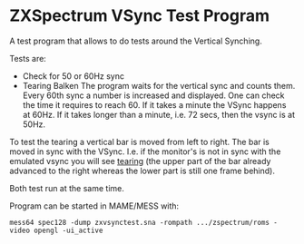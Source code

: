 # ZXSpectrum VSync Test Program

A test program that allows to do tests around the Vertical Synching.

Tests are:
- Check for 50 or 60Hz sync
- Tearing
Balken 
The program waits for the vertical sync and counts them.
Every 60th sync a number is increased and displayed.
One can check the time it requires to reach 60.
If it takes a minute the VSync happens at 60Hz. If it takes longer than a minute, i.e. 72 secs, then the vsync is at 50Hz.

To test the tearing a vertical bar is moved from left to right. The bar is moved in sync with the VSync. 
I.e. if the monitor's is not in sync with the emulated vsync you will see [tearing](https://en.wikipedia.org/wiki/Screen_tearing) (the upper part of the bar already advanced to the right whereas the lower part is still one frame behind).

Both test run at the same time.

Program can be started in MAME/MESS with:
~~~
mess64 spec128 -dump zxvsynctest.sna -rompath .../zspectrum/roms -video opengl -ui_active
~~~
